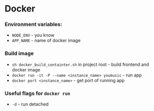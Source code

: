 # Docker

### Environment variables:
+ `NODE_ENV` - you know
+ `APP_NAME` - name of docker image

### Build image
+ `sh docker_build_containter.sh` in project root - build frontend and docker image
+ `docker run -it -P --name <instance_name> youmusic` - run app
+ `docker port <instance_name>` - get port of running app

### Useful flags for `docker run`
+ `-d` - run detached
